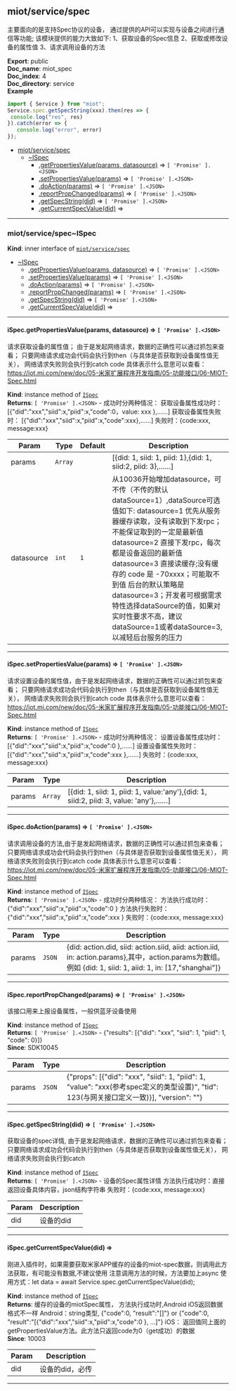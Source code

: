 <a name="module_miot/service/spec"></a>

## miot/service/spec
主要面向的是支持Spec协议的设备， 通过提供的API可以实现与设备之间进行通信等功能;
该模块提供的能力大致如下:
1、获取设备的Spec信息  2、获取或修改设备的属性值  3、请求调用设备的方法

**Export**: public  
**Doc_name**: miot_spec  
**Doc_index**: 4  
**Doc_directory**: service  
**Example**  
```js
import { Service } from "miot";
Service.spec.getSpecString(xxx).then(res => {
 console.log("res", res)
}).catch(error => {
   console.log("error", error)
});
```

* [miot/service/spec](#module_miot/service/spec)
    * [~ISpec](#module_miot/service/spec..ISpec)
        * [.getPropertiesValue(params, datasource)](#module_miot/service/spec..ISpec+getPropertiesValue) ⇒ <code>[ &#x27;Promise&#x27; ].&lt;JSON&gt;</code>
        * [.setPropertiesValue(params)](#module_miot/service/spec..ISpec+setPropertiesValue) ⇒ <code>[ &#x27;Promise&#x27; ].&lt;JSON&gt;</code>
        * [.doAction(params)](#module_miot/service/spec..ISpec+doAction) ⇒ <code>[ &#x27;Promise&#x27; ].&lt;JSON&gt;</code>
        * [.reportPropChanged(params)](#module_miot/service/spec..ISpec+reportPropChanged) ⇒ <code>[ &#x27;Promise&#x27; ].&lt;JSON&gt;</code>
        * [.getSpecString(did)](#module_miot/service/spec..ISpec+getSpecString) ⇒ <code>[ &#x27;Promise&#x27; ].&lt;JSON&gt;</code>
        * [.getCurrentSpecValue(did)](#module_miot/service/spec..ISpec+getCurrentSpecValue) ⇒


* * *

<a name="module_miot/service/spec..ISpec"></a>

### miot/service/spec~ISpec
**Kind**: inner interface of [<code>miot/service/spec</code>](#module_miot/service/spec)  

* [~ISpec](#module_miot/service/spec..ISpec)
    * [.getPropertiesValue(params, datasource)](#module_miot/service/spec..ISpec+getPropertiesValue) ⇒ <code>[ &#x27;Promise&#x27; ].&lt;JSON&gt;</code>
    * [.setPropertiesValue(params)](#module_miot/service/spec..ISpec+setPropertiesValue) ⇒ <code>[ &#x27;Promise&#x27; ].&lt;JSON&gt;</code>
    * [.doAction(params)](#module_miot/service/spec..ISpec+doAction) ⇒ <code>[ &#x27;Promise&#x27; ].&lt;JSON&gt;</code>
    * [.reportPropChanged(params)](#module_miot/service/spec..ISpec+reportPropChanged) ⇒ <code>[ &#x27;Promise&#x27; ].&lt;JSON&gt;</code>
    * [.getSpecString(did)](#module_miot/service/spec..ISpec+getSpecString) ⇒ <code>[ &#x27;Promise&#x27; ].&lt;JSON&gt;</code>
    * [.getCurrentSpecValue(did)](#module_miot/service/spec..ISpec+getCurrentSpecValue) ⇒


* * *

<a name="module_miot/service/spec..ISpec+getPropertiesValue"></a>

#### iSpec.getPropertiesValue(params, datasource) ⇒ <code>[ &#x27;Promise&#x27; ].&lt;JSON&gt;</code>
请求获取设备的属性值； 由于是发起网络请求，数据的正确性可以通过抓包来查看；
只要网络请求成功会代码会执行到then（与具体是否获取到设备属性值无关）， 网络请求失败则会执行到catch
code 具体表示什么意思可以查看： https://iot.mi.com/new/doc/05-米家扩展程序开发指南/05-功能接口/06-MIOT-Spec.html

**Kind**: instance method of [<code>ISpec</code>](#module_miot/service/spec..ISpec)  
**Returns**: <code>[ &#x27;Promise&#x27; ].&lt;JSON&gt;</code> - 成功时分两种情况：
获取设备属性成功时： [{"did":"xxx","siid":x,"piid":x,"code":0，value: xxx },……]
获取设备属性失败时： [{"did":"xxx","siid":x,"piid":x,"code":xxx},……]
失败时：{code:xxx, message:xxx}  

| Param | Type | Default | Description |
| --- | --- | --- | --- |
| params | <code>Array</code> |  | [{did: 1, siid: 1, piid: 1},{did: 1, siid:2, piid: 3},……] |
| datasource | <code>int</code> | <code>1</code> | 从10036开始增加datasource，可不传（不传的默认dataSource=1）,dataSource可选值如下: datasource=1  优先从服务器缓存读取，没有读取到下发rpc；不能保证取到的一定是最新值 datasource=2  直接下发rpc，每次都是设备返回的最新值 datasource=3  直接读缓存;没有缓存的 code 是 -70xxxx；可能取不到值 后台的默认策略是datasource=3；开发者可根据需求特性选择dataSource的值，如果对实时性要求不高，建议dataSource=1或者dataSource=3,以减轻后台服务的压力 |


* * *

<a name="module_miot/service/spec..ISpec+setPropertiesValue"></a>

#### iSpec.setPropertiesValue(params) ⇒ <code>[ &#x27;Promise&#x27; ].&lt;JSON&gt;</code>
请求设置设备的属性值，由于是发起网络请求，数据的正确性可以通过抓包来查看；
只要网络请求成功会代码会执行到then（与具体是否获取到设备属性值无关）， 网络请求失败则会执行到catch
code 具体表示什么意思可以查看： https://iot.mi.com/new/doc/05-米家扩展程序开发指南/05-功能接口/06-MIOT-Spec.html

**Kind**: instance method of [<code>ISpec</code>](#module_miot/service/spec..ISpec)  
**Returns**: <code>[ &#x27;Promise&#x27; ].&lt;JSON&gt;</code> - 成功时分两种情况：
设置设备属性成功时：  [{"did":"xxx","siid":x,"piid":x,"code":0 },……]
设置设备属性失败时：  [{"did":"xxx","siid":x,"piid":x,"code":xxx },……]
失败时：{code:xxx, message:xxx}  

| Param | Type | Description |
| --- | --- | --- |
| params | <code>Array</code> | [{did: 1, siid: 1, piid: 1, value:'any'},{did: 1, siid:2, piid: 3, value: 'any'},……] |


* * *

<a name="module_miot/service/spec..ISpec+doAction"></a>

#### iSpec.doAction(params) ⇒ <code>[ &#x27;Promise&#x27; ].&lt;JSON&gt;</code>
请求调用设备的方法,由于是发起网络请求，数据的正确性可以通过抓包来查看；
只要网络请求成功会代码会执行到then（与具体是否获取到设备属性值无关）， 网络请求失败则会执行到catch
code 具体表示什么意思可以查看： https://iot.mi.com/new/doc/05-米家扩展程序开发指南/05-功能接口/06-MIOT-Spec.html

**Kind**: instance method of [<code>ISpec</code>](#module_miot/service/spec..ISpec)  
**Returns**: <code>[ &#x27;Promise&#x27; ].&lt;JSON&gt;</code> - 成功时分两种情况：
方法执行成功时：  {"did":"xxx","siid":x,"piid":x,"code":0 }
方法执行失败时：  {"did":"xxx","siid":x,"piid":x,"code":xxx }
失败时：{code:xxx, message:xxx}  

| Param | Type | Description |
| --- | --- | --- |
| params | <code>JSON</code> | {did: action.did, siid: action.siid, aiid: action.iid, in: action.params},其中，action.params为数组。例如 {did: 1, siid: 1, aiid: 1, in: [17,"shanghai"]} |


* * *

<a name="module_miot/service/spec..ISpec+reportPropChanged"></a>

#### iSpec.reportPropChanged(params) ⇒ <code>[ &#x27;Promise&#x27; ].&lt;JSON&gt;</code>
该接口用来上报设备属性，一般供蓝牙设备使用

**Kind**: instance method of [<code>ISpec</code>](#module_miot/service/spec..ISpec)  
**Returns**: <code>[ &#x27;Promise&#x27; ].&lt;JSON&gt;</code> - {"results": [{"did": "xxx", "siid": 1, "piid": 1, "code": 0}]}  
**Since**: SDK10045  

| Param | Type | Description |
| --- | --- | --- |
| params | <code>JSON</code> | {"props": [{"did": "xxx", "siid": 1, "piid": 1, "value": "xxx(参考spec定义的类型设置)", "tid": 123(与网关接口定义一致)}], "version": ""} |


* * *

<a name="module_miot/service/spec..ISpec+getSpecString"></a>

#### iSpec.getSpecString(did) ⇒ <code>[ &#x27;Promise&#x27; ].&lt;JSON&gt;</code>
获取设备的spec详情, 由于是发起网络请求，数据的正确性可以通过抓包来查看；
只要网络请求成功会代码会执行到then（与具体是否获取到设备属性值无关）， 网络请求失败则会执行到catch

**Kind**: instance method of [<code>ISpec</code>](#module_miot/service/spec..ISpec)  
**Returns**: <code>[ &#x27;Promise&#x27; ].&lt;JSON&gt;</code> - 设备的Spec属性详情
方法执行成功时：直接返回设备具体内容，json结构字符串
失败时：{code:xxx, message:xxx}  

| Param | Description |
| --- | --- |
| did | 设备的did |


* * *

<a name="module_miot/service/spec..ISpec+getCurrentSpecValue"></a>

#### iSpec.getCurrentSpecValue(did) ⇒
刚进入插件时，如果需要获取米家APP缓存的设备的miot-spec数据，则调用此方法获取，有可能没有数据,不建议使用
注意调用方法的时候，方法要加上async
使用方式：let data = await Service.spec.getCurrentSpecValue(did);

**Kind**: instance method of [<code>ISpec</code>](#module_miot/service/spec..ISpec)  
**Returns**: 缓存的设备的miotSpec属性，
方法执行成功时,Android iOS返回数据格式不一样
Android：string类型, {"code":0, "result":"[]"} or {"code":0, "result":"[{"did":"xxx","siid":x,"piid":x,"code":0 }, ...]"}
iOS： 返回值同上面的getPropertiesValue方法。此方法只返回code为0（get成功）的数据  
**Since**: 10003  

| Param | Description |
| --- | --- |
| did | 设备的did，必传 |


* * *

